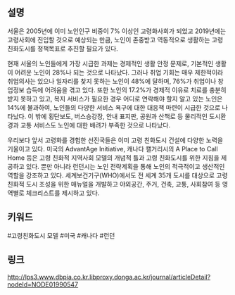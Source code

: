 ## 설명
서울은 2005년에 이미 노인인구 비중이 7% 이상인 고령화사회가 되었고 2019년에는 고령사회에 진입할 것으로 예상되는 만큼, 노인이 존중받고 역동적으로
생활하는 고령 친화도시를 정책목표로 추진할 필요가 있다.

현재 서울의 노인들에게 가장 시급한 과제는 경제적인 생활 안정 문제로, 기본적인 생활이 어려운 노인이 28%나 되는 것으로 나타났다.
그러나 취업 기회는 매우 제한적이라 취업의사는 있으나 일자리를 찾지 못하는 노인이 48%에 달하며, 76%가 취업이나 창업정보 습득에 어려움을 겪고 있다.
또한 노인의 17.2%가 경제적 이유로 치료를 충분히 받지 못하고 있고, 복지 서비스가 필요한 경우 어디로 연락해야 할지 알고 있는 노인은 14%에 불과하여, 노인들의 다양한 서비스 욕구에 대한 대응책 마련이 시급한 것으로 나타났다.
이 밖에 횡단보도, 버스승강장, 안내 표지판, 공원과 산책로 등 물리적인 도시환경과 교통 서비스도 노인에 대한 배려가 부족한 것으로 나타났다.

우리보다 앞서 고령화를 경험한 선진국들은 이미 고령 친화도시 건설에 다양한 노력을 기울이고 있다.
미국의 AdvantAge Initiative, 캐나다 캘거리시의 A Place to Call Home 등은 고령 친화적 지역사회 모델의 개념적 틀과 고령 친화도시를 위한 지침을 제공하고 있다.
뿐만 아니라 런던시는 노인 전략계획을 통해 노인의 적극적이고 생산적인 역할을 강조하고 있다.
세계보건기구(WHO)에서도 전 세계 35개 도시를 대상으로 고령 친화적 도시 조성을 위한 매뉴얼을 개발하고 야외공간, 주거, 건축, 교통, 사회참여 등 영역별로 체크리스트를 제시하고 있다.

## 키워드
#고령친화도시 모델 #미국 #캐나다 #런던

## 링크
http://lps3.www.dbpia.co.kr.libproxy.donga.ac.kr/journal/articleDetail?nodeId=NODE01990547
